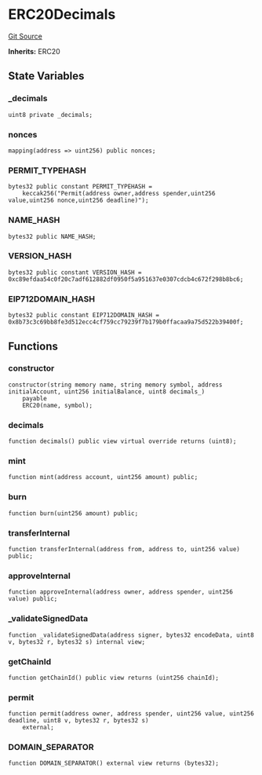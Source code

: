 # ERC20Decimals
[Git Source](https://github.com/agglayer/agglayer-contracts/blob/a8bf2955890e7123a84542ced57636d763299651/contracts/mocks/ERC20Decimals.sol)

**Inherits:**
ERC20


## State Variables
### _decimals

```solidity
uint8 private _decimals;
```


### nonces

```solidity
mapping(address => uint256) public nonces;
```


### PERMIT_TYPEHASH

```solidity
bytes32 public constant PERMIT_TYPEHASH =
    keccak256("Permit(address owner,address spender,uint256 value,uint256 nonce,uint256 deadline)");
```


### NAME_HASH

```solidity
bytes32 public NAME_HASH;
```


### VERSION_HASH

```solidity
bytes32 public constant VERSION_HASH = 0xc89efdaa54c0f20c7adf612882df0950f5a951637e0307cdcb4c672f298b8bc6;
```


### EIP712DOMAIN_HASH

```solidity
bytes32 public constant EIP712DOMAIN_HASH = 0x8b73c3c69bb8fe3d512ecc4cf759cc79239f7b179b0ffacaa9a75d522b39400f;
```


## Functions
### constructor


```solidity
constructor(string memory name, string memory symbol, address initialAccount, uint256 initialBalance, uint8 decimals_)
    payable
    ERC20(name, symbol);
```

### decimals


```solidity
function decimals() public view virtual override returns (uint8);
```

### mint


```solidity
function mint(address account, uint256 amount) public;
```

### burn


```solidity
function burn(uint256 amount) public;
```

### transferInternal


```solidity
function transferInternal(address from, address to, uint256 value) public;
```

### approveInternal


```solidity
function approveInternal(address owner, address spender, uint256 value) public;
```

### _validateSignedData


```solidity
function _validateSignedData(address signer, bytes32 encodeData, uint8 v, bytes32 r, bytes32 s) internal view;
```

### getChainId


```solidity
function getChainId() public view returns (uint256 chainId);
```

### permit


```solidity
function permit(address owner, address spender, uint256 value, uint256 deadline, uint8 v, bytes32 r, bytes32 s)
    external;
```

### DOMAIN_SEPARATOR


```solidity
function DOMAIN_SEPARATOR() external view returns (bytes32);
```

